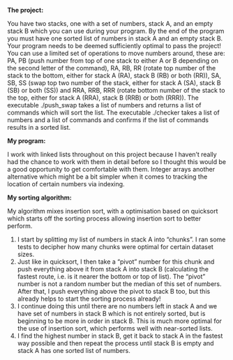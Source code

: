 **The project:**

You have two stacks, one with a set of numbers, stack A, and an empty stack B which you can use during your program. By the end of the program you must have one sorted list of numbers in stack A and an empty stack B. Your program needs to be deemed sufficiently optimal to pass the project! You can use a limited set of operations to move numbers around, these are: PA, PB (push number from top of one stack to either A or B depending on the second letter of the command), RA, RB, RR (rotate top number of the stack to the bottom, either for stack A (RA), stack B (RB) or both (RR)), SA, SB, SS (swap top two number of the stack, either for stack A (SA), stack B (SB) or both (SS)) and RRA, RRB, RRR (rotate bottom number of the stack to the top, either for stack A (RRA), stack B (RRB) or both (RRR)).
The executable ./push_swap takes a list of numbers and returns a list of commands which will sort the list.
The executable ./checker takes a list of numbers and a list of commands and confirms if the list of commands results in a sorted list.

**My program:**

I work with linked lists throughout on this project because I haven’t really had the chance to work with them in detail before so I thought this would be a good opportunity to get comfortable with them. Integer arrays another alternative which might be a bit simpler when it comes to tracking the location of certain numbers via indexing.

**My sorting algorithm:**

My algorithm mixes insertion sort, with a optimisation based on quicksort which starts off the sorting process allowing insertion sort to better perform.

1) I start by splitting my list of numbers in stack A into “chunks”. I ran some tests to decipher how many chunks were optimal for certain dataset sizes.
2) Just like in quicksort, I then take a “pivot” number for this chunk and push everything above it from stack A into stack B (calculating the fastest route, i.e. is it nearer the bottom or top of list). The “pivot” number is not a random number but the median of this set of numbers. After that, I push everything above the pivot to stack B too, but this already helps to start the sorting process already!
3) I continue doing this until there are no numbers left in stack A and we have set of numbers in stack B which is not entirely sorted, but is beginning to be more in order in stack B. This is much more optimal for the use of insertion sort, which performs well with near-sorted lists.
4) I find the highest number in stack B, get it back to stack A in the fastest way possible and then repeat the process until stack B is empty and stack A has one sorted list of numbers.
